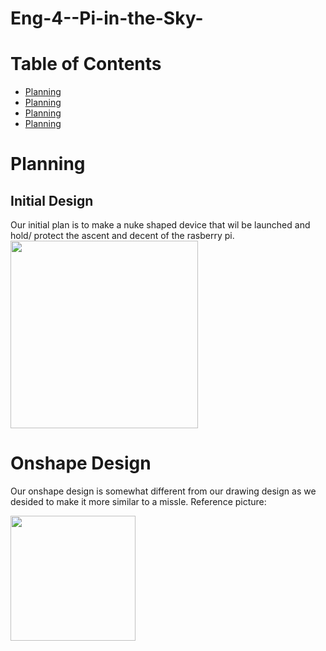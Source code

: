 # Eng-4--Pi-in-the-Sky-

# Table of Contents

* [Planning](#Planning)
* [Planning](#Planning)
* [Planning](#Planning)
* [Planning](#Planning)




# Planning

## Initial Design
Our initial plan is to make a nuke shaped device that wil be launched and hold/ protect the ascent and decent of the rasberry pi.
<img src="https://user-images.githubusercontent.com/71342195/204313376-51ca5328-9db9-49df-b2a6-f57427667dd3.png" width="300px">

# Onshape Design
Our onshape design is somewhat different from our drawing design as we desided to make it more similar to a missle.
Reference picture:

<img src="https://user-images.githubusercontent.com/71342195/204315696-83aefc91-d7c2-400f-9384-0ba7efb19afa.png" width="200px">
